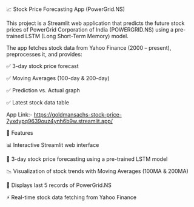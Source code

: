 📈 Stock Price Forecasting App (PowerGrid.NS)

This project is a Streamlit web application that predicts the future stock prices of PowerGrid Corporation of India (POWERGRID.NS) using a pre-trained LSTM (Long Short-Term Memory) model.

The app fetches stock data from Yahoo Finance (2000 – present), preprocesses it, and provides:

✅ 3-day stock price forecast

✅ Moving Averages (100-day & 200-day)

✅ Prediction vs. Actual graph

✅ Latest stock data table

App Link:- https://goldmansachs-stock-price-7yxdypq9639ouz4ynh6b9w.streamlit.app/

🚀 Features

📊 Interactive Streamlit web interface

🔮 3-day stock price forecasting using a pre-trained LSTM model

📉 Visualization of stock trends with Moving Averages (100MA & 200MA)

📑 Displays last 5 records of PowerGrid.NS

⚡ Real-time stock data fetching from Yahoo Finance
